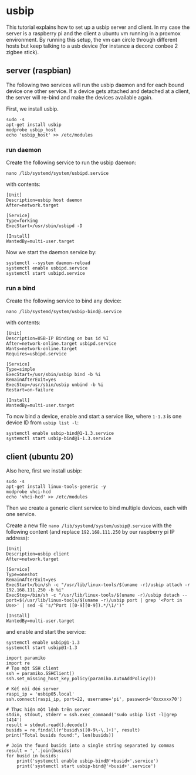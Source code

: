 # usbip 

This tutorial explains how to set up a usbip server and client. In my case the server is a raspberry pi and the client a ubuntu vm running in a proxmox environment. By running this setup, the vm can circle through different hosts but keep talking to a usb device (for instance a deconz conbee 2 zigbee stick). 

## server (raspbian)

The following two services will run the usbip daemon and for each bound device one other service. If a device gets attached and detached at a client, the server will re-bind and make the devices available again.

First, we install usbip.

```
sudo -s
apt-get install usbip
modprobe usbip_host
echo 'usbip_host' >> /etc/modules
```

### run daemon

Create the following service to run the usbip daemon:
```
nano /lib/systemd/system/usbipd.service
```
with contents:
```
[Unit]
Description=usbip host daemon
After=network.target

[Service]
Type=forking
ExecStart=/usr/sbin/usbipd -D

[Install]
WantedBy=multi-user.target
```

Now we start the daemon service by:
```
systemctl --system daemon-reload
systemctl enable usbipd.service
systemctl start usbipd.service
```

### run a bind

Create the following service to bind any device:
```
nano /lib/systemd/system/usbip-bind@.service
```
with contents:
```
[Unit]
Description=USB-IP Binding on bus id %I
After=network-online.target usbipd.service
Wants=network-online.target
Requires=usbipd.service

[Service]
Type=simple
ExecStart=/usr/sbin/usbip bind -b %i
RemainAfterExit=yes
ExecStop=/usr/sbin/usbip unbind -b %i
Restart=on-failure

[Install]
WantedBy=multi-user.target
```

To now bind a device, enable and start a service like, where `1-1.3` is one device ID from `usbip list -l`:
```
systemctl enable usbip-bind@1-1.3.service
systemctl start usbip-bind@1-1.3.service
```


## client (ubuntu 20)

Also here, first we install usbip:
```
sudo -s
apt-get install linux-tools-generic -y
modprobe vhci-hcd
echo 'vhci-hcd' >> /etc/modules
```

Then we create a generic client service to bind multiple devices, each with one service.

Create a new file `nano /lib/systemd/system/usbip@.service`
with the following content (and replace `192.168.111.250` by our raspberry pi IP address): 
```
[Unit]
Description=usbip client
After=network.target

[Service]
Type=oneshot
RemainAfterExit=yes
ExecStart=/bin/sh -c "/usr/lib/linux-tools/$(uname -r)/usbip attach -r 192.168.111.250 -b %i"
ExecStop=/bin/sh -c "/usr/lib/linux-tools/$(uname -r)/usbip detach --port=$(/usr/lib/linux-tools/$(uname -r)/usbip port | grep '<Port in Use>' | sed -E 's/^Port ([0-9][0-9]).*/\1/')"

[Install]
WantedBy=multi-user.target
```

and enable and start the service: 
```
systemctl enable usbip@1-1.3
systemctl start usbip@1-1.3
```
```
import paramiko
import re
# Tạo một SSH client
ssh = paramiko.SSHClient()
ssh.set_missing_host_key_policy(paramiko.AutoAddPolicy())
```
```
# Kết nối đến server
raspi_ip = 'usbip05.local'
ssh.connect(raspi_ip, port=22, username='pi', password='0xxxxxx70')

# Thực hiện một lệnh trên server
stdin, stdout, stderr = ssh.exec_command('sudo usbip list -l|grep 1414')
result = stdout.read().decode()
busids = re.findall(r'busid\s([0-9\-\.]+)', result)
print("Total busids found:", len(busids))

# Join the found busids into a single string separated by commas
result = ','.join(busids)
for busid in busids:
    print('systemctl enable usbip-bind@'+busid+'.service')
    print('systemctl start usbip-bind@'+busid+'.service')
```

